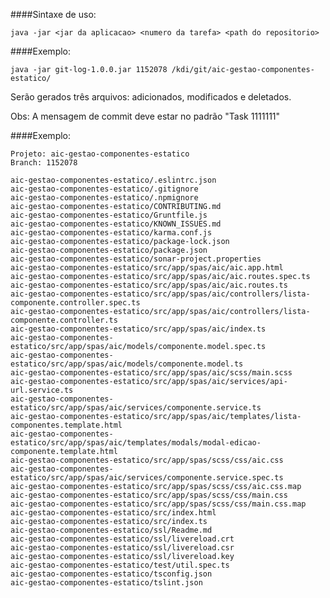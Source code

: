####Sintaxe de uso:

    java -jar <jar da aplicacao> <numero da tarefa> <path do repositorio>
    
####Exemplo:
    
    java -jar git-log-1.0.0.jar 1152078 /kdi/git/aic-gestao-componentes-estatico/
    
Serão gerados três arquivos: adicionados, modificados e deletados.

Obs: A mensagem de commit deve estar no padrão "Task 1111111"

####Exemplo:

    Projeto: aic-gestao-componentes-estatico
    Branch: 1152078

    aic-gestao-componentes-estatico/.eslintrc.json
    aic-gestao-componentes-estatico/.gitignore
    aic-gestao-componentes-estatico/.npmignore
    aic-gestao-componentes-estatico/CONTRIBUTING.md
    aic-gestao-componentes-estatico/Gruntfile.js
    aic-gestao-componentes-estatico/KNOWN_ISSUES.md
    aic-gestao-componentes-estatico/karma.conf.js
    aic-gestao-componentes-estatico/package-lock.json
    aic-gestao-componentes-estatico/package.json
    aic-gestao-componentes-estatico/sonar-project.properties
    aic-gestao-componentes-estatico/src/app/spas/aic/aic.app.html
    aic-gestao-componentes-estatico/src/app/spas/aic/aic.routes.spec.ts
    aic-gestao-componentes-estatico/src/app/spas/aic/aic.routes.ts
    aic-gestao-componentes-estatico/src/app/spas/aic/controllers/lista-componente.controller.spec.ts
    aic-gestao-componentes-estatico/src/app/spas/aic/controllers/lista-componente.controller.ts
    aic-gestao-componentes-estatico/src/app/spas/aic/index.ts
    aic-gestao-componentes-estatico/src/app/spas/aic/models/componente.model.spec.ts
    aic-gestao-componentes-estatico/src/app/spas/aic/models/componente.model.ts
    aic-gestao-componentes-estatico/src/app/spas/aic/scss/main.scss
    aic-gestao-componentes-estatico/src/app/spas/aic/services/api-url.service.ts
    aic-gestao-componentes-estatico/src/app/spas/aic/services/componente.service.ts
    aic-gestao-componentes-estatico/src/app/spas/aic/templates/lista-componentes.template.html
    aic-gestao-componentes-estatico/src/app/spas/aic/templates/modals/modal-edicao-componente.template.html
    aic-gestao-componentes-estatico/src/app/spas/scss/css/aic.css
    aic-gestao-componentes-estatico/src/app/spas/aic/services/componente.service.spec.ts
    aic-gestao-componentes-estatico/src/app/spas/scss/css/aic.css.map
    aic-gestao-componentes-estatico/src/app/spas/scss/css/main.css
    aic-gestao-componentes-estatico/src/app/spas/scss/css/main.css.map
    aic-gestao-componentes-estatico/src/index.html
    aic-gestao-componentes-estatico/src/index.ts
    aic-gestao-componentes-estatico/ssl/Readme.md
    aic-gestao-componentes-estatico/ssl/livereload.crt
    aic-gestao-componentes-estatico/ssl/livereload.csr
    aic-gestao-componentes-estatico/ssl/livereload.key
    aic-gestao-componentes-estatico/test/util.spec.ts
    aic-gestao-componentes-estatico/tsconfig.json
    aic-gestao-componentes-estatico/tslint.json
